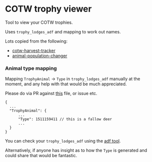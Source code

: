 # COTW trophy viewer

Tool to view your COTW trophies.

Uses `trophy_lodges_adf` and mapping to work out names.

Lots copied from the following:

- [cotw-harvest-tracker](https://github.com/LordHansCapon/cotw-harvest-tracker)
- [animal-population-changer](https://github.com/cpypasta/apc)

### Animal type mapping

Mapping `TrophyAnimal` -> `Type` in `trophy_lodges_adf` manually at the moment, and any help with that would be much appreciated.

Please do via PR against [this](https://github.com/tom-power/cotw-trophy-viewer/blob/main/cotw-trophy-viewer/lib/model/animalType.py) file, or issue etc.

```
{
  ...
  "TrophyAnimal": {
      ...
      "Type": 1511159411 // this is a fallow deer
      ...
  }
}
```

You can check your `trophy_lodges_adf` using the [adf tool](https://mathartbang.com/deca/tool/adf.html).

Alternatively, if anyone has insight as to how the `Type` is generated and could share that would be fantastic.
